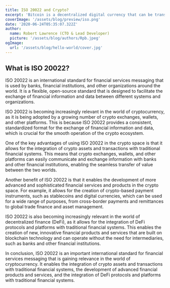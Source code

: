 ```yaml
---
title: ISO 20022 and Crypto?
excerpt: 'Bitcoin is a decentralized digital currency that can be transferred on the peer-to-peer bitcoin network. Bitcoin transactions are verified by network nodes through cryptography and recorded in a public distributed ledger called a blockchain. ...'
coverImage: '/assets/blog/preview/iso.png'
date: '2020-06-24T05:35:07.322Z'
author: 
  name: Robert Lawrence (CTO & Lead Developer)
  picture: '/assets/blog/authors/Rpb.jpeg'
ogImage:
  url: '/assets/blog/hello-world/cover.jpg'
---
```


## What is ISO 20022?

ISO 20022 is an international standard for financial services messaging that is used by banks, financial institutions, and other organizations around the world. It is a flexible, open-source standard that is designed to facilitate the exchange of financial information and data between different systems and organizations.

ISO 20022 is becoming increasingly relevant in the world of cryptocurrency, as it is being adopted by a growing number of crypto exchanges, wallets, and other platforms. This is because ISO 20022 provides a consistent, standardized format for the exchange of financial information and data, which is crucial for the smooth operation of the crypto ecosystem.

One of the key advantages of using ISO 20022 in the crypto space is that it allows for the integration of crypto assets and transactions with traditional financial systems. This means that crypto exchanges, wallets, and other platforms can easily communicate and exchange information with banks and other financial institutions, enabling the seamless transfer of value between the two worlds.

Another benefit of ISO 20022 is that it enables the development of more advanced and sophisticated financial services and products in the crypto space. For example, it allows for the creation of crypto-based payment instruments, such as stablecoins and digital currencies, which can be used for a wide range of purposes, from cross-border payments and remittances to global trade finance and asset management.

ISO 20022 is also becoming increasingly relevant in the world of decentralized finance (DeFi), as it allows for the integration of DeFi protocols and platforms with traditional financial systems. This enables the creation of new, innovative financial products and services that are built on blockchain technology and can operate without the need for intermediaries, such as banks and other financial institutions.

In conclusion, ISO 20022 is an important international standard for financial services messaging that is gaining relevance in the world of cryptocurrency. It enables the integration of crypto assets and transactions with traditional financial systems, the development of advanced financial products and services, and the integration of DeFi protocols and platforms with traditional financial systems.
